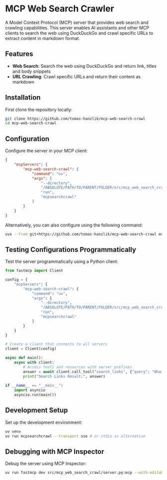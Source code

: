 # MCP Web Search Crawler

A Model Context Protocol (MCP) server that provides web search and crawling capabilities. This server enables AI assistants and other MCP clients to search the web using DuckDuckGo and crawl specific URLs to extract content in markdown format.

## Features

- **Web Search**: Search the web using DuckDuckGo and return link, titles and body snippets
- **URL Crawling**: Crawl specific URLs and return their content as markdown

## Installation

First clone the repository locally:
```bash
git clone https://github.com/tomas-hanzlik/mcp-web-search-crawl
cd mcp-web-search-crawl
```

## Configuration

Configure the server in your MCP client:

```json
{
    "mcpServers": {
        "mcp-web-search-crawl": {
            "command": "uv",
            "args": [
                "--directory",
                "/ABSOLUTE/PATH/TO/PARENT/FOLDER/src/mcp_web_search_crawl",
                "run",
                "mcpsearchcrawl"
            ]
        }
    }
}
```

Alternatively, you can also configure using the following command:
```bash
uvx --from git+https://github.com/tomas-hanzlik/mcp-web-search-crawl mcpsearchcrawl
```

## Testing Configurations Programmatically

Test the server programmatically using a Python client:

```python
from fastmcp import Client

config = {
    "mcpServers": {
        "mcp-web-search-crawl": {
            "command": "uv",
            "args": [
                "--directory",
                "/ABSOLUTE/PATH/TO/PARENT/FOLDER/src/mcp_web_search_crawl",
                "run",
                "mcpsearchcrawl"
            ]
        }
    }
}

# Create a client that connects to all servers
client = Client(config)

async def main():
    async with client:
        # Access tools and resources with server prefixes
        answer = await client.call_tool("search_links", {"query": "What is MCP?"})
        print("Search Links Result:", answer)
        
if __name__ == "__main__":
    import asyncio
    asyncio.run(main())
```

## Development Setup

Set up the development environment:

```bash
uv venv
uv run mcpsearchcrawl --transport sse # or stdio as alternative
```

## Debugging with MCP Inspector

Debug the server using MCP Inspector:

```bash
uv run fastmcp dev src/mcp_web_search_crawl/server.py:mcp --with-editable .
```

<!-- 
Azure Container App registry push
export ACR_NAME=myregistryname

az login
az acr login --name $ACR_NAME

docker build --tag $ACR_NAME.azurecr.io/mcp-web-search-crawl .  --platform linux/amd64

docker push $ACR_NAME.azurecr.io/mcp-web-search-crawl
 -->